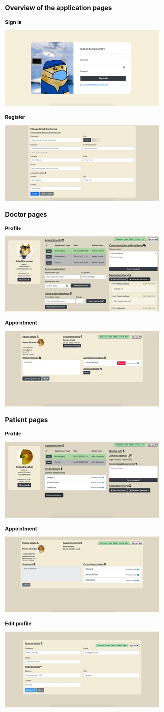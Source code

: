 ## Overview of the application pages

### Sign in
<img src="https://github.com/eherra/patientRecordSystem/blob/master/docs/demoPics/signIn.png"> 

### Register
<img src="https://github.com/eherra/patientRecordSystem/blob/master/docs/demoPics/register.png"> 

## Doctor pages

### Profile
<img src="https://github.com/eherra/patientRecordSystem/blob/master/docs/demoPics/doctorProfile.png"> 

### Appointment
<img src="https://github.com/eherra/patientRecordSystem/blob/master/docs/demoPics/doctorAppointment.png"> 

## Patient pages

### Profile
<img src="https://github.com/eherra/patientRecordSystem/blob/master/docs/demoPics/patientProfile.png"> 

### Appointment
<img src="https://github.com/eherra/patientRecordSystem/blob/master/docs/demoPics/patientAppointment.png"> 

### Edit profile
<img src="https://github.com/eherra/patientRecordSystem/blob/master/docs/demoPics/settings.png"> 

